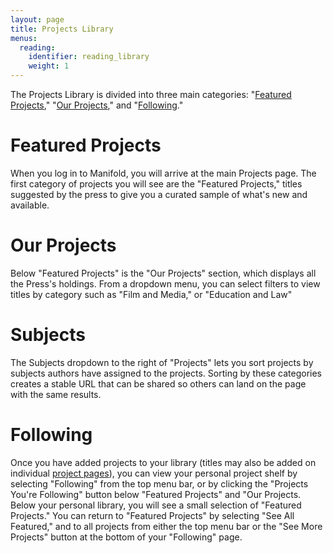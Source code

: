 ```yaml
---
layout: page
title: Projects Library
menus:
  reading:
    identifier: reading_library
    weight: 1
---
```


The Projects Library is divided into three main categories: "[Featured Projects](#featuredprojects)," "[Our Projects](#ourprojects)," and "[Following](#following)."

<a name="featuredprojects"></a>
# Featured Projects

When you log in to Manifold, you will arrive at the main Projects page. The first category of projects you will see are the "Featured Projects," titles suggested by the press to give you a curated sample of what's new and available.

<a name="ourprojects"></a>
# Our Projects

Below "Featured Projects" is the "Our Projects" section, which displays all the Press's holdings. From a dropdown menu, you can select filters to view titles by category such as "Film and Media," or "Education and Law"

<a name="subjects"></a>
# Subjects

 The Subjects dropdown to the right of "Projects" lets you sort projects by subjects authors have assigned to the projects. Sorting by these categories creates a stable URL that can be shared so others can land on the page with the same results.

<a name="following"></a>
# Following

Once you have added projects to your library (titles may also be added on individual [project pages](project_page.html)), you can view your personal project shelf by selecting "Following" from the top menu bar, or by clicking the "Projects You're Following" button below "Featured Projects" and "Our Projects. Below your personal library, you will see a small selection of "Featured Projects." You can return to "Featured Projects" by selecting "See All Featured," and to all projects from either the top menu bar or the "See More Projects" button at the bottom of your "Following" page.
